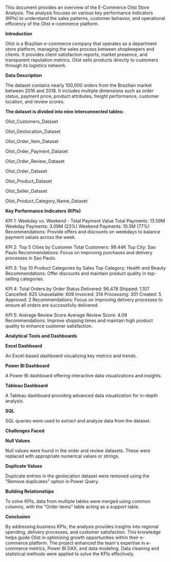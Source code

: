 This document provides an overview of the E-Commerce Olist Store Analysis. The analysis focuses on various key performance indicators (KPIs) to understand the sales patterns, customer behavior, and operational efficiency of the Olist e-commerce platform. 

**Introduction**

Olist is a Brazilian e-commerce company that operates as a department store platform, managing the sales process between shopkeepers and clients. 
It provides client satisfaction reports, market presence, and transparent reputation metrics. 
Olist sells products directly to customers through its logistics network.

**Data Description**

The dataset contains nearly 100,000 orders from the Brazilian market between 2016 and 2018. 
It includes multiple dimensions such as order status, payment price, product attributes, freight performance, customer location, and review scores.

**The dataset is divided into nine interconnected tables:**

Olist_Customers_Dataset

Olist_Geolocation_Dataset

Olist_Order_Item_Dataset

Olist_Order_Payment_Dataset

Olist_Order_Review_Dataset

Olist_Order_Dataset

Olist_Product_Dataset

Olist_Seller_Dataset

Olist_Product_Category_Name_Dataset

**Key Performance Indicators (KPIs)**

KPI 1: Weekday vs. Weekend - Total Payment Value
Total Payments: 13.59M
Weekday Payments: 3.09M (23%)
Weekend Payments: 10.5M (77%)
Recommendations: Provide offers and discounts on weekdays to balance payment values across the week.

KPI 2: Top 5 Cities by Customer
Total Customers: 99.44K
Top City: Sao Paulo
Recommendations: Focus on improving purchases and delivery processes in Sao Paulo.

KPI 3: Top 10 Product Categories by Sales
Top Category: Health and Beauty
Recommendations: Offer discounts and maintain product quality in top-selling categories.

KPI 4: Total Orders by Order Status
Delivered: 96,478
Shipped: 1,107
Cancelled: 625
Unavailable: 609
Invoiced: 314
Processing: 301
Created: 5
Approved: 2
Recommendations: Focus on improving delivery processes to ensure all orders are successfully delivered.

KPI 5: Average Review Score
Average Review Score: 4.09
Recommendations: Improve shipping times and maintain high product quality to enhance customer satisfaction.

**Analytical Tools and Dashboards**

**Excel Dashboard**

An Excel-based dashboard visualizing key metrics and trends.

**Power BI Dashboard**

A Power BI dashboard offering interactive data visualizations and insights.

**Tableau Dashboard**

A Tableau dashboard providing advanced data visualization for in-depth analysis.

**SQL**

SQL queries were used to extract and analyze data from the dataset.

**Challenges Faced**

**Null Values**

Null values were found in the order and review datasets. These were replaced with appropriate numerical values or strings.

**Duplicate Values**

Duplicate entries in the geolocation dataset were removed using the "Remove duplicates" option in Power Query.

**Building Relationships**

To solve KPIs, data from multiple tables were merged using common columns, with the "Order items" table acting as a support table.

**Conclusion**

By addressing business KPIs, the analysis provides insights into regional spending, delivery processes, and customer satisfaction. 
This knowledge helps guide Olist in optimizing growth opportunities within their e-commerce platform. 
The project enhanced the team's expertise in e-commerce metrics, Power BI DAX, and data modeling. Data cleaning and statistical methods were applied to solve the KPIs effectively.





